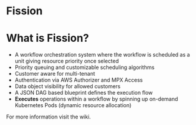 # Fission

What is Fission?
================

*   A workflow orchestration system where the workflow is scheduled as a unit giving resource priority once selected
*   Priority queuing and customizable scheduling algorithms
*   Customer aware for multi-tenant
*   Authentication via AWS Authorizer and MPX Access
*   Data object visibility for allowed customers
*   A JSON DAG based blueprint defines the execution flow
*   **Executes** operations within a workflow by spinning up on-demand Kubernetes Pods (dynamic resource allocation)

For more information visit the wiki.
